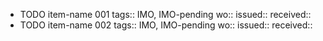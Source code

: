 - TODO item-name 001
  tags:: IMO, IMO-pending
  wo::
  issued::
  received::
- TODO item-name 002
  tags:: IMO, IMO-pending
  wo::
  issued::
  received::